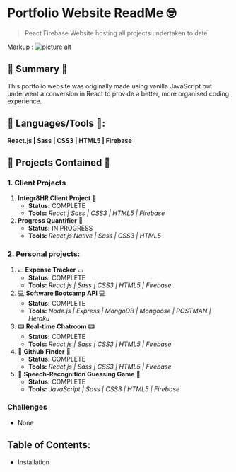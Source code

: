
# Portfolio Website ReadMe :nerd_face:
> React Firebase Website hosting all projects undertaken to date

Markup : ![picture alt](http://via.placeholder.com/200x150 "Title is optional")

## :satellite: Summary :satellite:
This portfolio website was originally made using vanilla JavaScript but underwent a conversion in React to provide a better, more organised coding experience.

## :hammer: Languages/Tools :hammer::
__React.js | Sass | CSS3 | HTML5 | Firebase__

## :orange_book: Projects Contained :orange_book:
### 1. Client Projects
1. __Integr8HR Client Project__ :office: 
   - __Status:__ COMPLETE 
   - __Tools:__ _React | Sass | CSS3 | HTML5 | Firebase_
2. __Progress Quantifier__ :seedling: 
   - __Status:__ IN PROGRESS
   - __Tools:__ _React.js Native | Sass | CSS3 | HTML5_

### 2. Personal projects:
1. :pound: __Expense Tracker__ :pound:
   - __Status:__ COMPLETE 
   - __Tools:__ _React.js | Sass | CSS3 | HTML5 | Firebase_
2. :computer: __Software Bootcamp API__ :computer: 
   - __Status:__ COMPLETE 
   - __Tools:__ _Node.js | Express | MongoDB | Mongoose | POSTMAN | Heroku_
3. :pager: __Real-time Chatroom__ :pager: 
   - __Status:__ COMPLETE 
   - __Tools:__ _React.js | Sass | CSS3 | HTML5 | Firebase_
4. :flashlight: __Github Finder__ :flashlight: 
   - __Status:__ COMPLETE 
   - __Tools:__ _React.js | Sass | CSS3 | HTML5 | Firebase_
5. :loudspeaker: __Speech-Recognition Guessing Game__ :loudspeaker: 
   - __Status:__ COMPLETE 
   - __Tools:__ _JavaScript | Sass | CSS3 | HTML5 | Firebase_

### Challenges
- None

## Table of Contents:
- Installation

